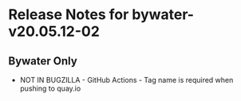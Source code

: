 
# Release Notes for bywater-v20.05.12-02

## Bywater Only

- NOT IN BUGZILLA - GitHub Actions - Tag name is required when pushing to quay.io


